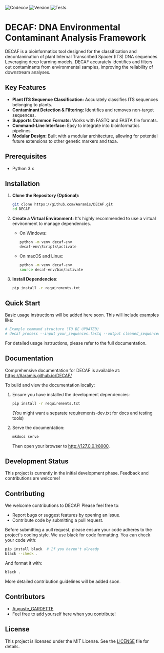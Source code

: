 ![Codecov](https://codecov.io/gh/Aaramis/DECAF/branch/main/graph/badge.svg)
![Version](https://img.shields.io/github/v/release/votre-username/DECAF)
![Tests](https://github.com/Aaramis/DECAF/actions/workflows/test-workflow.yml/badge.svg)

# DECAF: DNA Environmental Contaminant Analysis Framework

<!-- Optional Badges -->
<!-- ![GitHub issues](https://img.shields.io/github/issues/Aaramis/DECAF) -->
<!-- ![GitHub forks](https://img.shields.io/github/forks/Aaramis/DECAF) -->
<!-- ![GitHub stars](https://img.shields.io/github/stars/Aaramis/DECAF) -->
<!-- ![GitHub license](https://img.shields.io/github/license/Aaramis/DECAF) -->
<!-- ![Documentation Status](https://readthedocs.org/projects/decaf/badge/?version=latest) -->

DECAF is a bioinformatics tool designed for the classification and decontamination of plant Internal Transcribed Spacer (ITS) DNA sequences. Leveraging deep learning models, DECAF accurately identifies and filters out contaminants from environmental samples, improving the reliability of downstream analyses.

## Key Features

- **Plant ITS Sequence Classification:** Accurately classifies ITS sequences belonging to plants.
- **Contaminant Detection & Filtering:** Identifies and removes non-target sequences.
- **Supports Common Formats:** Works with FASTQ and FASTA file formats.
- **Command-Line Interface:** Easy to integrate into bioinformatics pipelines.
- **Modular Design:** Built with a modular architecture, allowing for potential future extensions to other genetic markers and taxa.

## Prerequisites

- Python 3.x

## Installation

1. **Clone the Repository (Optional):**
   ```bash
   git clone https://github.com/Aaramis/DECAF.git
   cd DECAF
   ```

2. **Create a Virtual Environment:**
   It's highly recommended to use a virtual environment to manage dependencies.

   - On Windows:
     ```bash
     python -m venv decaf-env
     decaf-env\Scripts\activate
     ```
   - On macOS and Linux:
     ```bash
     python -m venv decaf-env
     source decaf-env/bin/activate
     ```

3. **Install Dependencies:**
   ```bash
   pip install -r requirements.txt
   ```

## Quick Start

Basic usage instructions will be added here soon. This will include examples like:

```bash
# Example command structure (TO BE UPDATED)
# decaf process --input your_sequences.fastq --output cleaned_sequences.fastq --model its_plant_model
```

For detailed usage instructions, please refer to the full documentation.

## Documentation

Comprehensive documentation for DECAF is available at:
https://Aaramis.github.io/DECAF/

To build and view the documentation locally:

1. Ensure you have installed the development dependencies:
   ```bash
   pip install -r requirements.txt
   ```
   (You might want a separate requirements-dev.txt for docs and testing tools)

2. Serve the documentation:
   ```bash
   mkdocs serve
   ```
   Then open your browser to http://127.0.0.1:8000.

## Development Status

This project is currently in the initial development phase. Feedback and contributions are welcome!

## Contributing

We welcome contributions to DECAF! Please feel free to:

- Report bugs or suggest features by opening an issue.
- Contribute code by submitting a pull request.

Before submitting a pull request, please ensure your code adheres to the project's coding style. We use black for code formatting. You can check your code with:

```bash
pip install black  # If you haven't already
black --check .
```

And format it with:

```bash
black .
```

More detailed contribution guidelines will be added soon.

## Contributors

- [Auguste_GARDETTE](https://github.com/Aaramis)
- Feel free to add yourself here when you contribute!

## License

This project is licensed under the MIT License. See the [LICENSE](./LICENSE) file for details.




<!-- decaf -b ITS -t plants -i data/test.fasta  -o output -->
<!-- coverage run -m pytest -->